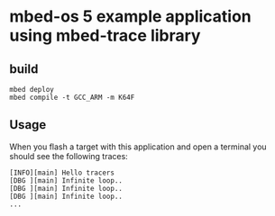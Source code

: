 # mbed-os 5 example application using mbed-trace library

## build

```
mbed deploy
mbed compile -t GCC_ARM -m K64F
```


## Usage

When you flash a target with this application and open a terminal you should see the following traces:

```
[INFO][main] Hello tracers
[DBG ][main] Infinite loop..
[DBG ][main] Infinite loop..
[DBG ][main] Infinite loop..
...
```
